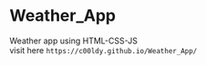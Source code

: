 # Weather_App
Weather app using HTML-CSS-JS <br>
visit here ``` https://c00ldy.github.io/Weather_App/ ```
